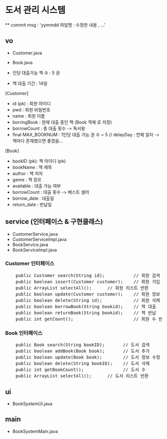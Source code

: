 # 도서 관리 시스템 

** commit msg : 'yymmdd  파일명 : 수정한 내용 , ...'

## vo

- Customer.java
- Book.java

- 인당 대출가능 책 수 : 5 권
- 책 대출 기간 : 14일

[Customer]
- id (pk) : 회원 아이디 
- pwd : 회원 비밀번호
- name : 회원 이름
- borringBook : 현재 대출 중인 책 (Book 객체 로 저장)
- borrowCount : 총 대출 횟수 -> 독서왕
- final MAX_BOOKNUM : 1인당 대출 가능 권 수 = 5
// delayDay : 연체 일자 -> 책마다 존재했으면 좋겠음... 

[Book]
- bookID (pk): 책 아이디 (pk)
- bookName : 책 제목
- author : 책 저자
- genre : 책 장르
- available : 대출 가능 여부
- borrowCount : 대출 횟수 -> 베스트 셀러
- borrow_date : 대출일
- return_date : 반납일


## service (인터페이스 & 구현클래스)

- CustomerService.java
- CustomerServiceImpl.java
- BookService.java
- BookServiceImpl.java
 
### Customer 인터페이스

<pre>
    public Customer search(String id);           // 회원 검색
    public boolean insert(Customer customer);    // 회원 가입
    public ArrayList<Customer> selectAll();      // 회원 리스트 반환
    public boolean update(Customer customer);    // 회원 정보 수정(이름, 비밀번호) 
    public boolean delete(String id);            // 회원 삭제
    public boolean borrowBook(String bookid);    // 책 대출
    public boolean returnBook(String bookid);    // 책 반납
    public int getCount();                       // 회원 수 반환
</pre>

### Book 인터페이스
<pre>
    public Book search(String bookID);       // 도서 검색
    public boolean addBook(Book book);       // 도서 추가
    public boolean update(Book book);        // 도서 정보 수정 (저자, 장르)
    public boolean delete(String bookID);    // 도서 삭제
    public int getBookCount();               // 도서 수
    public ArrayList<Book> selectAll();      // 도서 리스트 반환
</pre>


## ui
- BookSystemUI.java


## main
- BookSystemMain.java



